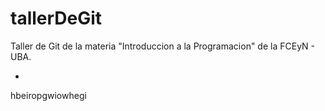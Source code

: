 # tallerDeGit

Taller de Git de la materia "Introduccion a la Programacion" de la FCEyN - UBA.

-


hbeiropgwiowhegi